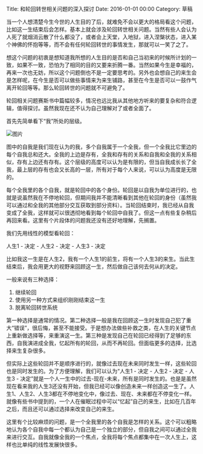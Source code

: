 Title: 和轮回转世相关问题的深入探讨
Date: 2016-01-01 00:00
Category: 草稿

当一个人想清楚今生今世的人生目的了后，就难免不会以更大的格局看这个问题，比如这一生结束后会怎样。基本上就会涉及轮回转世相关问题。当然有些人会认为人死了就烟消云散了什么都没了，或者会上天堂，入地狱，进入涅槃状态，进入某个神佛的怀抱等等，而不会有任何轮回转世的事情发生，那就可以一笑了之了。

想这个问题的初衷是想知道我所想的人生目的是否和自己当初来的时候所计划的一致，如果不一致，恐怕为了相同的目的又要来折腾一番。当然如果今生是幸福的，再来一次也无妨，所以这个问题倒也不是一定要思考的。另外也会想自己的来生会是怎样呢，在今生是否可以做些事情来为来生铺路，甚至在今生是否可以一鼓作气离开轮回等等。那么轮回转世的问题就不可避免了。

轮回相关问题赛斯书中篇幅较多，情况也远比我从其他地方听来的要复杂和符合逻辑，值得探讨。虽然我现在还不认为自己理解对了或者全面了。

首先先简单看下“我”所处的层级。

![图片]({filename}/images/001.png)

图中的自我是我们现在认为的我，多个自我属于一个全我，但一个全我比它里边的每个自我总和还大。全我的上边是存有，全我和存有的关系和自我和全我的关系相似，存有上边还有存有。这个层级的高度可以认为是有限的，但当自我成长长了全我，最上层的存有也会又长高的一层，所有对于每个人来说，可以认为高度是无限的。

每个全我里的各个自我，就是轮回中的各个身份。轮回是以自我为单位进行的，也就是说虽然我在不停地轮回，但期间我并不能清晰看到其他在轮回的身份（虽然我可以通过和全我的其他部分交互获取到部分资料）。当轮回结束时，我已经从自我变成了全我，这样就可以很透彻地看到每个轮回中自我了。但这一点有些复杂稍后再回来看。这里有个片段体的问题我还没有还好地理解，先搁置。

我们先用线性的模型看轮回：

人生1 - 决定 - 人生2 - 决定 - 人生3 - 决定

比如我这一生是在人生2，我有一个人生1的前生，将有一个人生3的来生。当此生结束后，我会用更大的视野来回顾这一生，然后做自己该何去何从的决定。

一般来说有三种选择：
1. 继续轮回
2. 使用另一种方式来组织刚刚结束这一生
3. 脱离轮回转世系统

第一种选择是通常的情况。第二种选择一般是我在回顾这一生时发现自己犯了重大“错误”，很后悔，甚至不能接受。于是想办法做些补救之类，在人生的关键节点上重新做选择等，来重演这一生。第三种是发现自己在轮回已经得到了足够的东西，自我演进成全我，忆起所有的轮回，从而不再轮回。但面临更多的选择，比选择来生复杂很多。

但实际上这些轮回并不是顺序进行的，就像过去现在未来同时发生一样，这些轮回也是同时发生的。为了方便理解，我们可以认为“人生1 - 决定 - 人生2 - 决定 - 人生3 - 决定”就是一个人一生中的过去-现在-未来，所有是同时发生的。也是是虽然现在看来我的人生3还没有开始，但我已经可以像创造未来一样创造这一生了。人生1、人生2、人生3都在不停地变化中，像过去、现在、未来都在不停变化一样。就像有些书中提到的，一个人在催眠过程中可以“忆起”自己的来生，比如在几百年之后，而且还可以通过选择来改变自己的来生。

这里有个比较麻烦的问题，是一个全我里的各个自我是怎样的关系。这个可以粗略地认为各个自我中每一个都认为自己是一个独立的部分，但自我之间可以通过全我来进行交互。自我就像全我的一个焦点，全我将每个焦点都集中在一次人生上，这样也比单纯的线性发展快很多。






